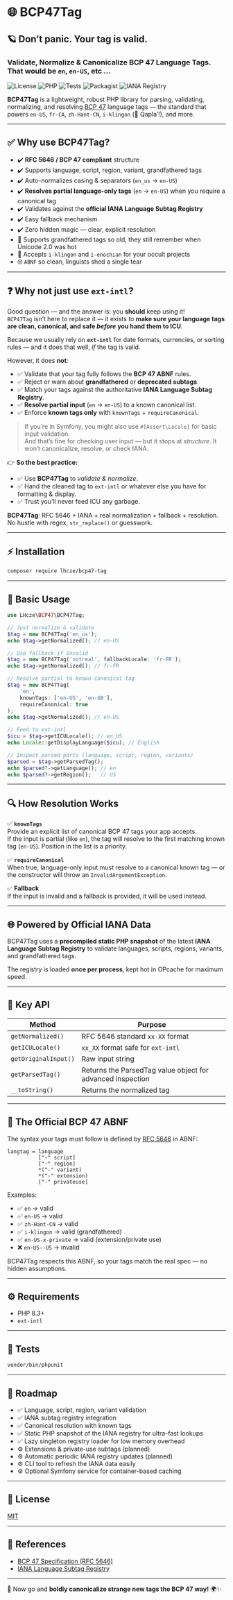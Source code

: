 
# 🌐 BCP47Tag
## 🪐 **Don’t panic. Your tag is valid.**
### Validate, Normalize & Canonicalize BCP 47 Language Tags. That would be `en`, `en-US`, etc ...

![License](https://img.shields.io/badge/license-MIT-blue.svg)
![PHP](https://img.shields.io/badge/PHP-%3E=8.3-777bb4)
![Tests](https://github.com/lhcze/bcp47-tag/actions/workflows/php.yml/badge.svg)
![Packagist](https://img.shields.io/packagist/v/lhcze/bcp47-tag)
![IANA Registry](https://img.shields.io/badge/Source-IANA%20Language%20Subtag%20Registry-green)

**BCP47Tag** is a lightweight, robust PHP library for parsing, validating, normalizing, and resolving [BCP 47](https://tools.ietf.org/html/bcp47) language tags — the standard that powers `en-US`, `fr-CA`, `zh-Hant-CN`, `i-klingon` (🖖 Qapla’!), and more.

---

## ✅ **Why use BCP47Tag?**

- ✔️ **RFC 5646 / BCP 47 compliant** structure
- ✔️ Supports language, script, region, variant, grandfathered tags
- ✔️ Auto-normalizes casing & separators (`en_us` → `en-US`)
- ✔️ **Resolves partial language-only tags** (`en` → `en-US`) when you require a canonical tag
- ✔️ Validates against the **official IANA Language Subtag Registry**
- ✔️ Easy fallback mechanism
- ✔️ Zero hidden magic — clear, explicit resolution
- ️🫧 Supports grandfathered tags so old, they still remember when Unicode 2.0 was hot
- 🖖 Accepts `i-klingon` and `i-enochian` for your occult projects
- 🤓 `ABNF` so clean, linguists shed a single tear

---
## ❓ Why not just use `ext-intl`?

Good question — and the answer is: you **should** keep using it!   
`BCP47Tag` isn’t here to replace it — it exists to **make sure your language tags are clean, canonical, and safe *before* you hand them to ICU**.

Because we usually rely on **`ext-intl`** for date formats, currencies, or sorting rules — and it does that well, *if* the tag is valid.

However, it does **not**:

- ✅ Validate that your tag fully follows the **BCP 47 ABNF** rules.
- ✅ Reject or warn about **grandfathered** or **deprecated subtags**.
- ✅ Match your tags against the authoritative **IANA Language Subtag Registry**.
- ✅ **Resolve partial input** (`en` → `en-US`) to a known canonical list.
- ✅ Enforce **known tags only** with `knownTags` + `requireCanonical`.

> If you’re in Symfony, you might also use `#[Assert\Locale]` for basic input validation.  
And that’s fine for checking user input — but it stops at *structure*. It won’t canonicalize, resolve, or check IANA.

👉 **So the best practice:**
- ✅ Use **BCP47Tag** to *validate & normalize*.
- ✅ Hand the cleaned tag to `ext-intl` or whatever else you have for formatting & display.
- ✅ Trust you’ll never feed ICU any garbage.

**BCP47Tag**: RFC 5646 + IANA + real normalization + fallback + resolution.  
No hustle with regex, `str_replace()` or guesswork.

---

## ⚡️ **Installation**

```bash
composer require lhcze/bcp47-tag
```

---

## 🚀 **Basic Usage**

```php
use LHcze\BCP47\BCP47Tag;

// Just normalize & validate
$tag = new BCP47Tag('en_us');
echo $tag->getNormalized(); // en-US

// Use fallback if invalid
$tag = new BCP47Tag('notreal', fallbackLocale: 'fr-FR');
echo $tag->getNormalized(); // fr-FR

// Resolve partial to known canonical tag
$tag = new BCP47Tag(
    'en',
    knownTags: ['en-US', 'en-GB'],
    requireCanonical: true
);
echo $tag->getNormalized(); // en-US

// Feed to ext-intl
$icu = $tag->getICULocale(); // en_US
echo Locale::getDisplayLanguage($icu); // English

// Inspect parsed parts (language, script, region, variants)
$parsed = $tag->getParsedTag();
echo $parsed?->getLanguage(); // en
echo $parsed?->getRegion();   // US
```

---

## 🔍 **How Resolution Works**

✅ **`knownTags`**  
Provide an explicit list of canonical BCP 47 tags your app accepts.  
If the input is partial (like `en`), the tag will resolve to the first matching known tag (`en-US`). Position in the list is a priority.

✅ **`requireCanonical`**  
When true, language-only input must resolve to a canonical known tag — or the constructor will throw an `InvalidArgumentException`.

✅ **Fallback**  
If the input is invalid and a fallback is provided, it will be used instead.

---

## 🌐 **Powered by Official IANA Data**

BCP47Tag uses a **precompiled static PHP snapshot** of the latest **IANA Language Subtag Registry** to validate languages, scripts, regions, variants, and grandfathered tags.

The registry is loaded **once per process**, kept hot in OPcache for maximum speed.

---

## 🧩 **Key API**

| Method            | Purpose                                      |
|-------------------|----------------------------------------------|
| `getNormalized()` | RFC 5646 standard `xx-XX` format             |
| `getICULocale()`  | `xx_XX` format safe for `ext-intl`           |
| `getOriginalInput()` | Raw input string                          |
| `getParsedTag()` | Returns the ParsedTag value object for advanced inspection |
| `__toString()`    | Returns the normalized tag                   |

---

## 📜 The Official BCP 47 ABNF

The syntax your tags must follow is defined by [RFC 5646](https://datatracker.ietf.org/doc/html/rfc5646) in ABNF:

```abnf
langtag = language
          ["-" script]
          ["-" region]
          *("-" variant)
          *("-" extension)
          ["-" privateuse]
```

Examples:
- ✅ `en` → valid
- ✅ `en-US` → valid
- ✅ `zh-Hant-CN` → valid
- ✅ `i-klingon` → valid (grandfathered)
- ✅ `en-US-x-private` → valid (extension/private use)
- ❌ `en-US--US` → invalid

BCP47Tag respects this ABNF, so your tags match the real spec — no hidden assumptions.

---

## ⚙️ **Requirements**

- PHP 8.3+
- `ext-intl`

---

## 🧪 **Tests**

```bash
vendor/bin/phpunit
```

---

## 📌 **Roadmap**

- ✅ Language, script, region, variant validation
- ✅ IANA subtag registry integration
- ✅ Canonical resolution with known tags
- ✅ Static PHP snapshot of the IANA registry for ultra-fast lookups
- ✅ Lazy singleton registry loader for low memory overhead
- ⚙️ Extensions & private-use subtags (planned)
- ⚙️ Automatic periodic IANA registry updates (planned)
- ⚙️ CLI tool to refresh the IANA data easily
- ⚙️ Optional Symfony service for container-based caching

---

## 📖 **License**

[MIT](LICENSE)

---

## 🔗 **References**

- [BCP 47 Specification (RFC 5646)](https://tools.ietf.org/html/rfc5646)
- [IANA Language Subtag Registry](https://www.iana.org/assignments/language-subtag-registry)

---

🧬 Now go and **boldly canonicalize strange new tags the BCP 47 way!** 🌍✨
